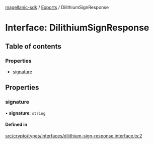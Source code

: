 [magellanic-sdk](../README.md) / [Exports](../modules.md) / DilithiumSignResponse

# Interface: DilithiumSignResponse

## Table of contents

### Properties

- [signature](DilithiumSignResponse.md#signature)

## Properties

### signature

• **signature**: `string`

#### Defined in

[src/crypto/types/interfaces/dilithium-sign-response.interface.ts:2](https://gitlab.com/magellanic/platform/magellanic-ciem/magellanic-ciem-sdk/-/blob/0b7d1b6/src/crypto/types/interfaces/dilithium-sign-response.interface.ts#L2)
